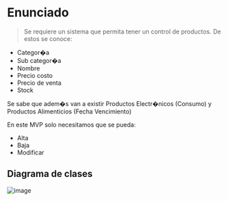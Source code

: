 # Enunciado

>Se requiere un sistema que permita tener un control de productos. De estos se conoce:

- Categor�a
- Sub categor�a
- Nombre
- Precio costo
- Precio de venta
- Stock

Se sabe que adem�s van a existir Productos Electr�nicos (Consumo) y Productos Alimenticios (Fecha Vencimiento)

En este MVP solo necesitamos que se pueda:

- Alta
- Baja
- Modificar

## Diagrama de clases

![image](https://github.com/AlejoAseijas/UAI-POO-TP/assets/54213917/db17a76c-84c0-431c-8728-9ce25b53d936)
